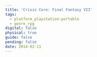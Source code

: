 ```yaml
---
title: 'Crisis Core: Final Fantasy VII'
tags:
  - platform_playstation-portable
  - genre_rpg
digital: false
physical: true
guide: false
pending: false
date: 2014-02-11
---
```

